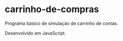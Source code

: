 # carrinho-de-compras

Programa básico de simulação de carrinho de contas.

Desenvolvido em JavaScript.
